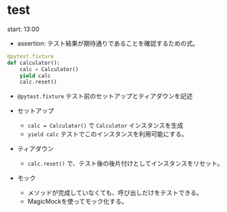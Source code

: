 # test

start: 13:00

- assertion: テスト結果が期待通りであることを確認するための式。

```python
@pytest.fixture
def calculator():
    calc = Calculator()
    yield calc
    calc.reset()
```

- `@pytest.fixture` テスト前のセットアップとティアダウンを記述
- セットアップ
  - `calc = Calculator()` で `Calculator` インスタンスを生成
  - `yield calc` テストでこのインスタンスを利用可能にする。
- ティアダウン
  - `calc.reset()` で、テスト後の後片付けとしてインスタンスをリセット。

- モック
  - メソッドが完成していなくても、呼び出しだけをテストできる。
  - MagicMockを使ってモック化する。